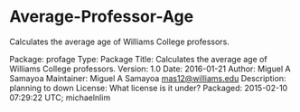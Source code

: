 # Average-Professor-Age
Calculates the average age of Williams College professors.

Package: profage
Type: Package
Title: Calculates the average age of Williams College professors.
Version: 1.0
Date: 2016-01-21
Author: Miguel A Samayoa
Maintainer: Miguel A Samayoa <mas12@williams.edu>
Description: planning to down
License: What license is it under?
Packaged: 2015-02-10 07:29:22 UTC; michaelnlim
